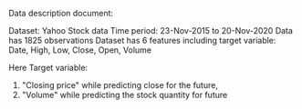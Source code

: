 Data description document:

Dataset: Yahoo Stock data 
Time period: 23-Nov-2015 to 20-Nov-2020
Data has 1825 observations
Dataset has 6 features including target variable: Date, High, Low, Close, Open, Volume

Here Target variable: 
 1. "Closing price" while predicting close for the future, 
 2. "Volume" while predicting the stock quantity for future
